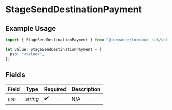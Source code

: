 # StageSendDestinationPayment

## Example Usage

```typescript
import { StageSendDestinationPayment } from "@formance/formance-sdk/sdk/models/shared";

let value: StageSendDestinationPayment = {
  psp: "<value>",
};
```

## Fields

| Field              | Type               | Required           | Description        |
| ------------------ | ------------------ | ------------------ | ------------------ |
| `psp`              | *string*           | :heavy_check_mark: | N/A                |